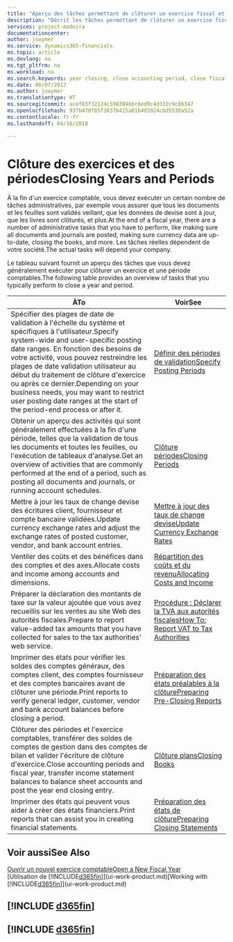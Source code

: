 ```yaml
---
title: "Aperçu des tâches permettant de clôturer un exercice fiscal et des périodes comptables | Microsoft Docs"
description: "Décrit les tâches permettant de clôturer un exercice fiscal ou une période comptable, par exemple, en vérifiant que les documents et les feuilles sont validés et en vérifiant les soldes bancaires."
services: project-madeira
documentationcenter: 
author: jswymer
ms.service: dynamics365-financials
ms.topic: article
ms.devlang: na
ms.tgt_pltfrm: na
ms.workload: na
ms.search.keywords: year closing, close accounting period, close fiscal year, bank account detailed trial balance
ms.date: 06/07/2017
ms.author: jswymer
ms.translationtype: HT
ms.sourcegitcommit: acef03f32124c5983846bc6ed0c4d332c9c8b347
ms.openlocfilehash: 937b470fb5f3837b415a81b4d3924cbd5530a52a
ms.contentlocale: fr-fr
ms.lasthandoff: 04/16/2018

---
```

# <a name="closing-years-and-periods"></a><span data-ttu-id="34e06-103">Clôture des exercices et des périodes</span><span class="sxs-lookup"><span data-stu-id="34e06-103">Closing Years and Periods</span></span>
<span data-ttu-id="34e06-104">À la fin d'un exercice comptable, vous devez exécuter un certain nombre de tâches administratives, par exemple vous assurer que tous les documents et les feuilles sont validés veillant, que les données de devise sont à jour, que les livres sont clôturés, et plus.</span><span class="sxs-lookup"><span data-stu-id="34e06-104">At the end of a fiscal year, there are a number of administrative tasks that you have to perform, like making sure all documents and journals are posted, making sure currency data are up-to-date, closing the books, and more.</span></span> <span data-ttu-id="34e06-105">Les tâches réelles dépendent de votre société.</span><span class="sxs-lookup"><span data-stu-id="34e06-105">The actual tasks will depend your company.</span></span>

<span data-ttu-id="34e06-106">Le tableau suivant fournit un aperçu des tâches que vous devez généralement exécuter pour clôturer un exercice et une période comptables.</span><span class="sxs-lookup"><span data-stu-id="34e06-106">The following table provides an overview of tasks that you typically perform to close a year and period.</span></span>

| <span data-ttu-id="34e06-107">À</span><span class="sxs-lookup"><span data-stu-id="34e06-107">To</span></span> | <span data-ttu-id="34e06-108">Voir</span><span class="sxs-lookup"><span data-stu-id="34e06-108">See</span></span> |
| --- | --- |
| <span data-ttu-id="34e06-109">Spécifier des plages de date de validation à l'échelle du système et spécifiques à l'utilisateur.</span><span class="sxs-lookup"><span data-stu-id="34e06-109">Specify system-wide and user-specific posting date ranges.</span></span> <span data-ttu-id="34e06-110">En fonction des besoins de votre activité, vous pouvez restreindre les plages de date validation utilisateur au début du traitement de clôture d'exercice ou après ce dernier.</span><span class="sxs-lookup"><span data-stu-id="34e06-110">Depending on your business needs, you may want to restrict user posting date ranges at the start of the period-end process or after it.</span></span> |[<span data-ttu-id="34e06-111">Définir des périodes de validation</span><span class="sxs-lookup"><span data-stu-id="34e06-111">Specify Posting Periods</span></span>](finance-how-specify-posting-periods.md) |
| <span data-ttu-id="34e06-112">Obtenir un aperçu des activités qui sont généralement effectuées à la fin d'une période, telles que la validation de tous les documents et toutes les feuilles, ou l'exécution de tableaux d'analyse.</span><span class="sxs-lookup"><span data-stu-id="34e06-112">Get an overview of activities that are commonly performed at the end of a period, such as posting all documents and journals, or running account schedules.</span></span> |[<span data-ttu-id="34e06-113">Clôture périodes</span><span class="sxs-lookup"><span data-stu-id="34e06-113">Closing Periods</span></span>](year-how-complete-period-end-processes.md) |
| <span data-ttu-id="34e06-114">Mettre à jour les taux de change devise des écritures client, fournisseur et compte bancaire validées.</span><span class="sxs-lookup"><span data-stu-id="34e06-114">Update currency exchange rates and adjust the exchange rates of posted customer, vendor, and bank account entries.</span></span> |[<span data-ttu-id="34e06-115">Mettre à jour des taux de change devise</span><span class="sxs-lookup"><span data-stu-id="34e06-115">Update Currency Exchange Rates</span></span>](finance-how-update-currencies.md) |
| <span data-ttu-id="34e06-116">Ventiler des coûts et des bénéfices dans des comptes et des axes.</span><span class="sxs-lookup"><span data-stu-id="34e06-116">Allocate costs and income among accounts and dimensions.</span></span> |[<span data-ttu-id="34e06-117">Répartition des coûts et du revenu</span><span class="sxs-lookup"><span data-stu-id="34e06-117">Allocating Costs and Income</span></span>](year-allocate-costs-income.md) |
| <span data-ttu-id="34e06-118">Préparer la déclaration des montants de taxe sur la valeur ajoutée que vous avez recueillis sur les ventes au site Web des autorités fiscales.</span><span class="sxs-lookup"><span data-stu-id="34e06-118">Prepare to report value-added tax amounts that you have collected for sales to the tax authorities' web service.</span></span> |[<span data-ttu-id="34e06-119">Procédure : Déclarer la TVA aux autorités fiscales</span><span class="sxs-lookup"><span data-stu-id="34e06-119">How To: Report VAT to Tax Authorities</span></span>](finance-how-report-vat.md)|
| <span data-ttu-id="34e06-120">Imprimer des états pour vérifier les soldes des comptes généraux, des comptes client, des comptes fournisseur et des comptes bancaires avant de clôturer une période.</span><span class="sxs-lookup"><span data-stu-id="34e06-120">Print reports to verify general ledger, customer, vendor and bank account balances before closing a period.</span></span> |[<span data-ttu-id="34e06-121">Préparation des états préalables à la clôture</span><span class="sxs-lookup"><span data-stu-id="34e06-121">Preparing Pre-Closing Reports</span></span>](year-prepare-preclose-reports.md) |
| <span data-ttu-id="34e06-122">Clôturer des périodes et l'exercice comptables, transférer des soldes de comptes de gestion dans des comptes de bilan et valider l'écriture de clôture d'exercice.</span><span class="sxs-lookup"><span data-stu-id="34e06-122">Close accounting periods and fiscal year, transfer income statement balances to balance sheet accounts and post the year end closing entry.</span></span> |[<span data-ttu-id="34e06-123">Clôture plans</span><span class="sxs-lookup"><span data-stu-id="34e06-123">Closing Books</span></span>](year-close-books.md) |
| <span data-ttu-id="34e06-124">Imprimer des états qui peuvent vous aider à créer des états financiers.</span><span class="sxs-lookup"><span data-stu-id="34e06-124">Print reports that can assist you in creating financial statements.</span></span> |[<span data-ttu-id="34e06-125">Préparation des états de clôture</span><span class="sxs-lookup"><span data-stu-id="34e06-125">Preparing Closing Statements</span></span>](year-prepare-close-statement.md) |

## <a name="see-also"></a><span data-ttu-id="34e06-126">Voir aussi</span><span class="sxs-lookup"><span data-stu-id="34e06-126">See Also</span></span>
[<span data-ttu-id="34e06-127">Ouvrir un nouvel exercice comptable</span><span class="sxs-lookup"><span data-stu-id="34e06-127">Open a New Fiscal Year</span></span>](finance-how-open-new-fiscal-year.md)  
<span data-ttu-id="34e06-128">[Utilisation de [!INCLUDE[d365fin](includes/d365fin_md.md)]](ui-work-product.md)</span><span class="sxs-lookup"><span data-stu-id="34e06-128">[Working with [!INCLUDE[d365fin](includes/d365fin_md.md)]](ui-work-product.md)</span></span>

## [!INCLUDE [d365fin](includes/free_trial_md.md)]  
## [!INCLUDE [d365fin](includes/training_link_md.md)]

